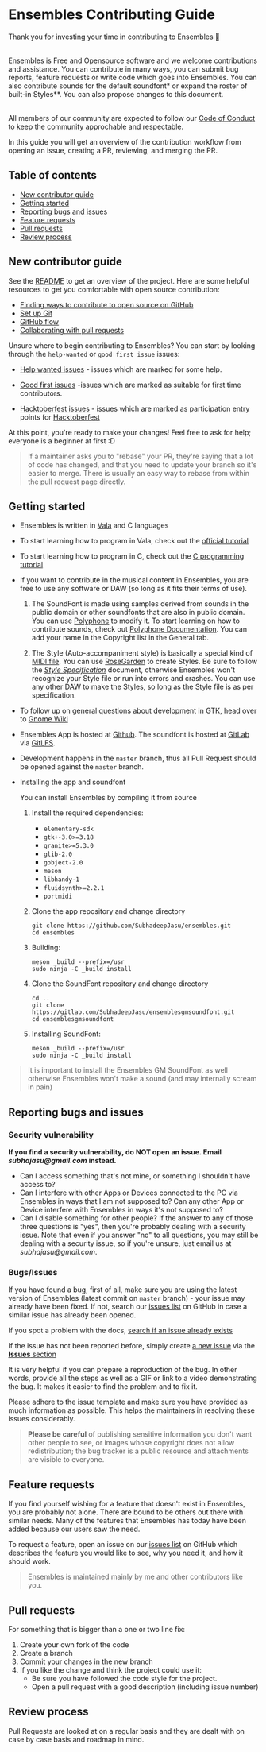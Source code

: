 # Ensembles Contributing Guide

Thank you for investing your time in contributing to Ensembles :tada:

<br>
Ensembles is Free and Opensource software and we welcome contributions and assistance. You can contribute in many ways, you can submit bug reports, feature requests or write code which goes into Ensembles. You can also contribute sounds for the default soundfont* or expand the roster of built-in Styles**. You can also propose changes to this document.
<br>
<br>

All members of our community are expected to follow our [Code of Conduct](.github/CODE_OF_CONDUCT.md) to keep the community approchable and respectable.

In this guide you will get an overview of the contribution workflow from opening an issue, creating a PR, reviewing, and merging the PR.

## Table of contents

* [New contributor guide](#new-contributor-guide)
* [Getting started](#getting-started)
* [Reporting bugs and issues](#reporting-bugs-and-issues)
* [Feature requests](#feature-requests)
* [Pull requests](#pull-requests)
* [Review process](#review-process)

## New contributor guide

See the [README](README.md) to get an overview of the project. Here are some helpful resources to get you comfortable with open source contribution:

- [Finding ways to contribute to open source on GitHub](https://docs.github.com/en/get-started/exploring-projects-on-github/finding-ways-to-contribute-to-open-source-on-github)
- [Set up Git](https://docs.github.com/en/get-started/quickstart/set-up-git)
- [GitHub flow](https://docs.github.com/en/get-started/quickstart/github-flow)
- [Collaborating with pull requests](https://www.firsttimersonly.com/)

Unsure where to begin contributing to Ensembles? You can start by looking through the `help-wanted` or `good first issue` issues:
 * [Help wanted issues](https://github.com/SubhadeepJasu/ensembles/issues?q=is%3Aissue+is%3Aopen+label%3A%22help+wanted%22) - issues which are marked for some help.

 * [Good first issues](https://github.com/SubhadeepJasu/ensembles/issues?q=is%3Aissue+is%3Aopen+label%3A%22good+first+issue%22) -issues which are marked as suitable for first time contributors.

 * [Hacktoberfest issues](https://github.com/SubhadeepJasu/ensembles/issues?q=is%3Aissue+is%3Aopen+label%3A%22hacktoberfest%22) - issues which are marked as participation entry points for [Hacktoberfest](https://hacktoberfest.digitalocean.com)

At this point, you're ready to make your changes! Feel free to ask for help; everyone is a beginner at first :D

> If a maintainer asks you to "rebase" your PR, they're saying that a lot of code has changed, and that you need to update your branch so it's easier to merge. There is usually an easy way to rebase from within the pull request page directly.



## Getting started

* Ensembles is written in [Vala](https://wiki.gnome.org/Projects/Vala) and C languages

* To start learning how to program in Vala, check out the [official tutorial](https://wiki.gnome.org/Projects/Vala/Tutorial)

* To start learning how to program in C, check out the [C programming tutorial](www.cprogramming.com)

* If you want to contribute in the musical content in Ensembles, you are free to use any software or DAW (so long as it fits their terms of use).
    1. The SoundFont is made using samples derived from sounds in the public domain or other soundfonts that are also in public domain. You can use [Polyphone](https://www.polyphone-soundfonts.com) to modify it. To start learning on how to contribute sounds, check out [Polyphone Documentation](https://www.polyphone-soundfonts.com/documentation/en/tutorials/index). You can add your name in the Copyright list in the General tab.

    2. The Style (Auto-accompaniment style) is basically a special kind of [MIDI file](https://www.midi.org/specifications/file-format-specifications/standard-midi-files). You can use [RoseGarden](https://www.rosegardenmusic.com) to create Styles. Be sure to follow the [_Style Specification_](https://github.com/SubhadeepJasu/Ensembles/blob/master/data/Styles/README.md) document, otherwise Ensembles won't recognize your Style file or run into errors and crashes. You can use any other DAW to make the Styles, so long as the Style file is as per specification.

* To follow up on general questions about development in GTK, head over to [Gnome Wiki](https://wiki.gnome.org/Newcomers/)

* Ensembles App is hosted at [Github](https://github.com/SubhadeepJasu/ensembles). The soundfont is hosted at [GitLab](https://gitlab.com/SubhadeepJasu/ensemblesgmsoundfont) via [GitLFS](https://git-lfs.github.com).

* Development happens in the `master` branch, thus all Pull Request should be opened against the `master` branch.

* Installing the app and soundfont

    You can install Ensembles by compiling it from source
    
    1. Install the required dependencies:
    
        - `elementary-sdk`
        - `gtk+-3.0>=3.18`
        - `granite>=5.3.0`
        - `glib-2.0`
        - `gobject-2.0`
        - `meson`
        - `libhandy-1`
        - `fluidsynth>=2.2.1`
        - `portmidi`

    2. Clone the app repository and change directory
        ```
        git clone https://github.com/SubhadeepJasu/ensembles.git
        cd ensembles
        ```

    3. Building:
        ```
        meson _build --prefix=/usr
        sudo ninja -C _build install
        ```
    
    4. Clone the SoundFont repository and change directory
        ```
        cd ..
        git clone https://gitlab.com/SubhadeepJasu/ensemblesgmsoundfont.git
        cd ensemblesgmsoundfont
        ```

    5. Installing SoundFont:
        ```
        meson _build --prefix=/usr
        sudo ninja -C _build install
        ```
> It is important to install the Ensembles GM SoundFont as well otherwise Ensembles won't make a sound (and may internally scream in pain)

## Reporting bugs and issues

### Security vulnerability

**If you find a security vulnerability, do NOT open an issue. Email _subhajasu@gmail.com_ instead.**

* Can I access something that's not mine, or something I shouldn't have access to?
* Can I interfere with other Apps or Devices connected to the PC via Ensembles in ways that I am not supposed to? Can any other App or Device interfere with Ensembles in ways it's not supposed to?
* Can I disable something for other people?
If the answer to any of those three questions is "yes", then you're probably dealing with a security issue. Note that even if you answer "no" to all questions, you may still be dealing with a security issue, so if you're unsure, just email us at _subhajasu@gmail.com_.

### Bugs/Issues

If you have found a bug, first of all, make sure you are using the latest version of Ensembles (latest commit on `master` branch) - your issue may already have been fixed. If not, search our [issues list](https://github.com/SUbhadeepJasu/ensembles/issues) on GitHub in case a similar issue has already been opened.

If you spot a problem with the docs, [search if an issue already exists](https://docs.github.com/en/github/searching-for-information-on-github/searching-on-github/searching-issues-and-pull-requests#search-by-the-title-body-or-comments)

If the issue has not been reported before, simply create [a new issue](https://github.com/SubhadeepJasu/ensembles/issues/new) via the [**Issues** section](https://github.com/SubhadeepJasu/ensembles/issues)

It is very helpful if you can prepare a reproduction of the bug. In other words, provide all the steps as well as a GIF or link to a video demonstrating the bug. It makes it easier to find the problem and to fix it.

Please adhere to the issue template and make sure you have provided as much information as possible. This helps the maintainers in resolving these issues considerably.

> **Please be careful** of publishing sensitive information you don't want other people to see, or images whose copyright does not allow redistribution; the bug tracker is a public resource and attachments are visible to everyone.

## Feature requests

If you find yourself wishing for a feature that doesn't exist in Ensembles, you are probably not alone. There are bound to be others out there with similar needs. Many of the features that Ensembles has today have been added because our users saw the need.

To request a feature, open an issue on our [issues list](https://github.com/SubhadeepJasu/ensembles/issues) on GitHub which describes the feature you would like to see, why you need it, and how it should work.

> Ensembles is maintained mainly by me and other contributors like you.

## Pull requests

For something that is bigger than a one or two line fix:

1. Create your own fork of the code
1. Create a branch
1. Commit your changes in the new branch
1. If you like the change and think the project could use it:
    * Be sure you have followed the code style for the project.
    * Open a pull request with a good description (including issue number)

## Review process

Pull Requests are looked at on a regular basis and they are dealt with on case by case basis and roadmap in mind.
